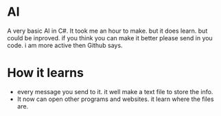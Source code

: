 # AI

A very basic AI in C#. It took me an hour to make.
but it does learn. but could be inproved. if you think you can 
make it better please send in you code. i am more active then Github says.

# How it learns

- every message you send to it. it well make a text file to store the info.
- It now can open other programs and websites. it learn where the files are.
